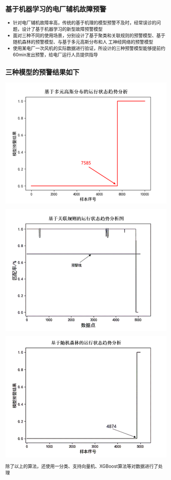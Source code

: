 ## 基于机器学习的电厂辅机故障预警
* 针对电厂辅机故障率高，传统的基于机理的模型预警不及时，经常误诊的问题，设计了基于机器学习的新型故障预警模型 
* 面对三种不同的使用场景，分别设计了基于聚类和关联规则的预警模型、基于随机森林的预警模型、与基于多元高斯分布和人 工神经网络的预警模型 
* 使用某电厂一次风机的实际数据进行验证，所设计的三种预警模型能够提前约60min发出预警，给电厂运行人员提供指导

## 三种模型的预警结果如下

<img src = "./image/基于多元高斯分布的运行状态趋势分析.png"></img>

<img src = "./image/基于关联规则的运行状态趋势分析.png"></img>

<img src = "./image/基于随机森林的运行状态趋势分析.png"></img>

除了以上的算法，还使用一分类、支持向量机、XGBoost算法等对数据进行了处理